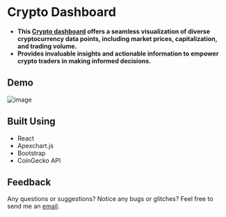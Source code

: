 # Crypto Dashboard
- **This [Crypto dashboard](https://ambreshkumarsaini.github.io/crypto-dashboard/) offers a seamless visualization of diverse cryptocurrency data points, including market prices, capitalization, and trading volume.**
- **Provides invaluable insights and actionable information to empower crypto traders in making informed decisions.**

## Demo
![image](https://github.com/AmbreshKumarSaini/crypto-dashboard/assets/92514207/a9206b3a-f3c2-4bf8-a342-fe30fc3d74e7)

## Built Using 
- React
- Apexchart.js
- Bootstrap
- CoinGecko API
  
## Feedback
Any questions or suggestions? Notice any bugs or glitches? Feel free to send me an <a href="mailto:sainikumar368@gmail.com">email</a>.
